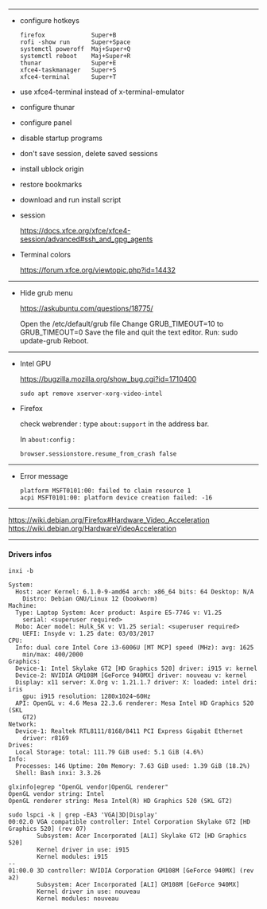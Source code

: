 
-------------------------------------------------------------------------------

- configure hotkeys

    ```
    firefox             Super+B
    rofi -show run      Super+Space
    systemctl poweroff  Maj+Super+Q
    systemctl reboot    Maj+Super+R
    thunar              Super+E
    xfce4-taskmanager   Super+S
    xfce4-terminal      Super+T 
    ```

- use xfce4-terminal instead of x-terminal-emulator
- configure thunar
- configure panel
- disable startup programs
- don't save session, delete saved sessions
- install ublock origin
- restore bookmarks
- download and run install script

- session
    
    https://docs.xfce.org/xfce/xfce4-session/advanced#ssh_and_gpg_agents  

- Terminal colors
    
    https://forum.xfce.org/viewtopic.php?id=14432  

-------------------------------------------------------------------------------

- Hide grub menu

    https://askubuntu.com/questions/18775/

    Open the /etc/default/grub file
    Change GRUB_TIMEOUT=10 to GRUB_TIMEOUT=0
    Save the file and quit the text editor.
    Run: sudo update-grub
    Reboot.

-------------------------------------------------------------------------------

- Intel GPU
    
    https://bugzilla.mozilla.org/show_bug.cgi?id=1710400  
    
    `sudo apt remove xserver-xorg-video-intel`

- Firefox
    
    check webrender : type `about:support` in the address bar.

    In `about:config` :

    ```
    browser.sessionstore.resume_from_crash false
    ```

-------------------------------------------------------------------------------

- Error message

    ```
    platform MSFT0101:00: failed to claim resource 1
    acpi MSFT0101:00: platform device creation failed: -16
    ```






-------------------------------------------------------------------------------

https://wiki.debian.org/Firefox#Hardware_Video_Acceleration  
https://wiki.debian.org/HardwareVideoAcceleration  

-------------------------------------------------------------------------------

#### Drivers infos

`inxi -b`

```
System:
  Host: acer Kernel: 6.1.0-9-amd64 arch: x86_64 bits: 64 Desktop: N/A
    Distro: Debian GNU/Linux 12 (bookworm)
Machine:
  Type: Laptop System: Acer product: Aspire E5-774G v: V1.25
    serial: <superuser required>
  Mobo: Acer model: Hulk_SK v: V1.25 serial: <superuser required>
    UEFI: Insyde v: 1.25 date: 03/03/2017
CPU:
  Info: dual core Intel Core i3-6006U [MT MCP] speed (MHz): avg: 1625
    min/max: 400/2000
Graphics:
  Device-1: Intel Skylake GT2 [HD Graphics 520] driver: i915 v: kernel
  Device-2: NVIDIA GM108M [GeForce 940MX] driver: nouveau v: kernel
  Display: x11 server: X.Org v: 1.21.1.7 driver: X: loaded: intel dri: iris
    gpu: i915 resolution: 1280x1024~60Hz
  API: OpenGL v: 4.6 Mesa 22.3.6 renderer: Mesa Intel HD Graphics 520 (SKL
    GT2)
Network:
  Device-1: Realtek RTL8111/8168/8411 PCI Express Gigabit Ethernet
    driver: r8169
Drives:
  Local Storage: total: 111.79 GiB used: 5.1 GiB (4.6%)
Info:
  Processes: 146 Uptime: 20m Memory: 7.63 GiB used: 1.39 GiB (18.2%)
  Shell: Bash inxi: 3.3.26
```

```
glxinfo|egrep "OpenGL vendor|OpenGL renderer"
OpenGL vendor string: Intel
OpenGL renderer string: Mesa Intel(R) HD Graphics 520 (SKL GT2)
```

```
sudo lspci -k | grep -EA3 'VGA|3D|Display'
00:02.0 VGA compatible controller: Intel Corporation Skylake GT2 [HD Graphics 520] (rev 07)
        Subsystem: Acer Incorporated [ALI] Skylake GT2 [HD Graphics 520]
        Kernel driver in use: i915
        Kernel modules: i915
--
01:00.0 3D controller: NVIDIA Corporation GM108M [GeForce 940MX] (rev a2)
        Subsystem: Acer Incorporated [ALI] GM108M [GeForce 940MX]
        Kernel driver in use: nouveau
        Kernel modules: nouveau
```


